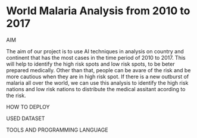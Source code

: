 # World Malaria Analysis from 2010 to 2017

AIM

The aim of our project is to use AI techniques in analysis on country and continent that has the most cases in the time period of 2010 to 2017. 
This will help to identify the high risk spots and low risk spots, to be beter prepared medically. Other than that, people can be avare of the risk
and be more cautious when they are in high risk spot. If there is a new outburst of malaria all over the world, we can use this analysis to identify 
the high risk nations and low risk nations to distribute the medical assitant acording to the risk.

HOW TO DEPLOY

USED DATASET

TOOLS AND PROGRAMMING LANGUAGE
